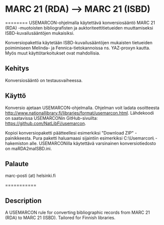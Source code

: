 # MARC 21 (RDA) --> MARC 21 (ISBD)
========
USEMARCON-ohjelmalla käytettävä konversiosääntö MARC 21 (RDA) -muotoisten bibliografisten ja auktoriteettitietueiden muuttamiseksi ISBD-kuvailusääntöjen mukaisiksi.

Konversiopakettia käytetään ISBD-kuvailusääntöjen mukaisten tietueiden poimimiseen Melinda- ja Fennica-tietokannoissa ns. YAZ-proxyn kautta. Myös muut käyttötarkoitukset ovat mahdollisia.

Kehitys
-------
Konversiosääntö on testausvaiheessa.

Käyttö
--------
Konversio ajetaan USEMARCON-ohjelmalla. Ohjelman voit ladata osoitteesta http://www.nationallibrary.fi/libraries/format/usemarcon.html. Lähdekoodi on saatavissa USEMARCONin GitHub-sivuilta: https://github.com/NatLibFi/usemarcon.

Kopioi konversiopaketti päätteellesi esimerkiksi "Download ZIP" -painikkeesta. Pura paketti haluamaasi sijaintiin esimerkiksi C:\Usemarcon\ -hakemiston alle. USEMARCONilla käytettävä varsinainen konversiotiedosto on maRDA2maISBD.ini.

Palaute
-------
marc-posti (at) helsinki.fi

===========

Description
---------
A USEMARCON rule for converting bibliographic records from MARC 21 (RDA) to MARC 21 (ISBD). Tailored for Finnish libraries.